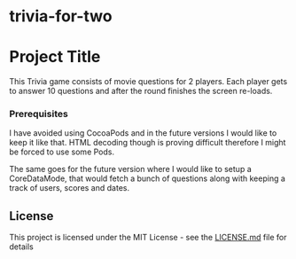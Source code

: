 # trivia-for-two
# Project Title

This Trivia game consists of movie questions for 2 players. 
Each player gets to answer 10 questions and after the round finishes the screen re-loads.

### Prerequisites

I have avoided using CocoaPods and in the future versions I would like to keep it like that.
HTML decoding though is proving difficult therefore I might be forced to use some Pods.

The same goes for the future version where I would like to setup a CoreDataMode,
that would fetch a bunch of questions along with keeping a track of users, scores and dates.


## License

This project is licensed under the MIT License - see the [LICENSE.md](LICENSE.md) file for details

